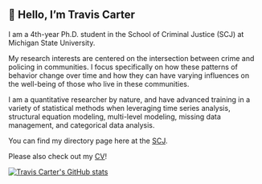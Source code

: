 ## 👋 Hello, I’m Travis Carter

I am a 4th-year Ph.D. student in the School of Criminal Justice (SCJ) at Michigan State University.     

My research interests are centered on the intersection between crime and policing in communities. I focus specifically on how these patterns of behavior change over time and how they can have varying influences on the well-being of those who live in these communities.   

I am a quantitative researcher by nature, and have advanced training in a variety of statistical methods when leveraging time series analysis, structural equation modeling, multi-level modeling, missing data management, and categorical data analysis.    

You can find my directory page here at the [SCJ](https://cj.msu.edu/directory/carter-travis.html).     

Please also check out my [CV](https://github.com/carte475/Welcome/blob/main/NEW_CV_08312022.pdf)!    



[![Travis Carter's GitHub stats](https://github-readme-stats.vercel.app/api?username=carte475)](https://github.com/anuraghazra/github-readme-stats)
<!---
carte475/carte475 is a ✨ special ✨ repository because its `README.md` (this file) appears on your GitHub profile.
You can click the Preview link to take a look at your changes.
--->
